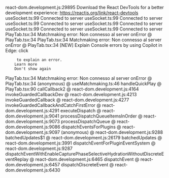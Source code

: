 react-dom.development.js:29895 Download the React DevTools for a better development experience: https://reactjs.org/link/react-devtools
useSocket.ts:99 Connected to server
useSocket.ts:99 Connected to server
useSocket.ts:99 Connected to server
useSocket.ts:99 Connected to server
useSocket.ts:99 Connected to server
useSocket.ts:99 Connected to server
PlayTab.tsx:34  Matchmaking error: Non connesso al server
onError @ PlayTab.tsx:34
PlayTab.tsx:34  Matchmaking error: Non connesso al server
onError @ PlayTab.tsx:34
[NEW] Explain Console errors by using Copilot in Edge: click
         
         to explain an error. 
        Learn more
        Don't show again
PlayTab.tsx:34  Matchmaking error: Non connesso al server
onError @ PlayTab.tsx:34
(anonymous) @ useMatchmaking.ts:46
handleQuickPlay @ PlayTab.tsx:90
callCallback2 @ react-dom.development.js:4164
invokeGuardedCallbackDev @ react-dom.development.js:4213
invokeGuardedCallback @ react-dom.development.js:4277
invokeGuardedCallbackAndCatchFirstError @ react-dom.development.js:4291
executeDispatch @ react-dom.development.js:9041
processDispatchQueueItemsInOrder @ react-dom.development.js:9073
processDispatchQueue @ react-dom.development.js:9086
dispatchEventsForPlugins @ react-dom.development.js:9097
(anonymous) @ react-dom.development.js:9288
batchedUpdates$1 @ react-dom.development.js:26179
batchedUpdates @ react-dom.development.js:3991
dispatchEventForPluginEventSystem @ react-dom.development.js:9287
dispatchEventWithEnableCapturePhaseSelectiveHydrationWithoutDiscreteEventReplay @ react-dom.development.js:6465
dispatchEvent @ react-dom.development.js:6457
dispatchDiscreteEvent @ react-dom.development.js:6430
